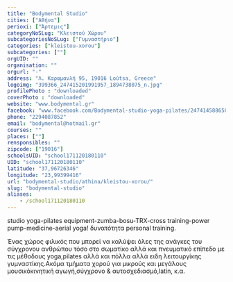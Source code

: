 ```yaml
---
title: "Bodymental Studio"
cities: ["Αθήνα"]
perioxi: ["Άρτεμις"]
categoryNoSLug: "Κλειστού Χώρου"
subcategoriesNoSLug: ["Γυμναστήριο"]
categories: ["kleistou-xorou"]
subcategories: [""]
orgUID: ""
organisation: ""
orgurl: "-"
address: "Λ. Καραμανλή 95, 19016 Loútsa, Greece"
logoimg: "399366_247415201991957_1894738075_n.jpg"
profilePhoto : "downloaded"
coverPhoto : "downloaded"
website: "www.bodymental.gr"
facebook: "www.facebook.com/Bodymental-studio-yoga-pilates/247414588658685?sk=timeline"
phone: "2294087852"
email: "bodymental@hotmail.gr"
courses: ""
places: [""]
rensponsibles: ""
zipcode: ["19016"]
schoolsUID: "school171120180110"
UID: "school171120180110"
latitude: "37,96726346"
longitude: "23,99399416"
url: "bodymental-studio/athina/kleistou-xorou/"
slug: "bodymental-studio"
aliases:
    - /school171120180110
---
```



studio yoga-pilates equipment-zumba-bosu-TRX-cross training-power pump-medicine-aerial yoga! δυνατότητα personal training.

Ένας χώρος φιλικός που μπορεί να καλύψει όλες της ανάγκες του σύγχρονου ανθρώπου τόσο στο σωματίκο αλλά και πνευματικό επίπεδο με τις μέθοδους yoga,pilates αλλά και πόλλα αλλά ειδη λειτουργίκης γυμναστίκης.Ακόμα τμήματα χορού για μικρούς και μεγάλους μουσικόκινητική αγωγή,σύγχρονο &amp; αυτοσχεδιασμό,latin, κ.α.
